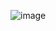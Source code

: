 ![image](https://github.com/Hybiu69/AV_FORMATIVA_LPA_LUCAS.E/assets/90871939/8239af29-1684-40d4-bd87-23f90c2632d3)
